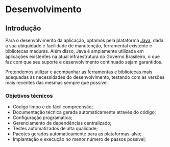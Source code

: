 # Desenvolvimento

## Introdução

Para o desenvolvimento da aplicação, optamos pela plataforma [Java], dada a sua ubiquidade e facilidade de manutenção, ferramental existente e bibliotecas maduras. Além disso, Java é amplamente utilizada em aplicações existentes na atual infraestrutura do Governo Brasileiro, o que faz com que seu suporte e desenvolvimento continuado sejam garantidos.

Pretendemos utilizar e acompanhar [as ferramentas e bibliotecas](./ferramentas-utilizadas.md) mais adequadas às necessidades do desenvolvimento, testando com as versões mais recentes das mesmas sempre que possível.

### Objetivos técnicos

* Código limpo e de fácil compreensão;
* Documentação técnica gerada automaticamente através do código;
* Configuração programática;
* Gerenciamento de dependências centralizado;
* Testes automatizados de alta qualidade;
* Pacotes gerados automaticamente para as plataformas-alvo;
* Implantação e execução no menor número de passos possível;

[Java]:http://www.java.com
